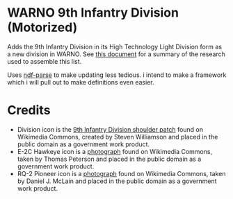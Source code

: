# WARNO 9th Infantry Division (Motorized)
Adds the 9th Infantry Division in its High Technology Light Division form as a new division in WARNO. See [this document](https://docs.google.com/document/d/1fDYeJVuQjQBt5jIw4dwWt4pdex7MJqqnqmyFx7WD-Os/edit?usp=sharing) for a summary of the research used to assemble this list. 

Uses [ndf-parse](https://github.com/Ulibos/ndf-parse) to make updating less tedious. i intend to make a framework which i will pull out to make definitions even easier.

# Credits
- Division icon is the [9th Infantry Division shoulder patch](https://commons.wikimedia.org/wiki/File:9th_Infantry_Division_patch.svg) found on Wikimedia Commons, created by Steven Williamson and placed in the public domain as a government work product.
- E-2C Hawkeye icon is a [photograph](https://commons.wikimedia.org/wiki/File:RQ-2B_pioneer_uav.jpg) found on Wikimedia Commons, taken by Thomas Peterson and placed in the public domain as a government work product.
- RQ-2 Pioneer icon is a [photograph](https://commons.wikimedia.org/wiki/File:RQ-2B_pioneer_uav.jpg) found on Wikimedia Commons, taken by Daniel J. McLain and placed in the public domain as a government work product.
